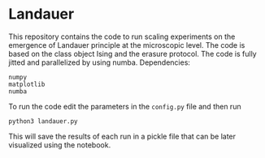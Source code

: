 # Landauer

This repository contains the code to run scaling experiments on the emergence of Landauer principle at the microscopic level.
The code is based on the class object Ising and the erasure protocol.
The code is fully jitted and parallelized by using numba.
Dependencies:
```
numpy 
matplotlib 
numba
```

To run the code edit the parameters in the ``` config.py ``` file and then run
```
python3 landauer.py
```
This will save the results of each run in a pickle file that can be later 
visualized using the notebook.